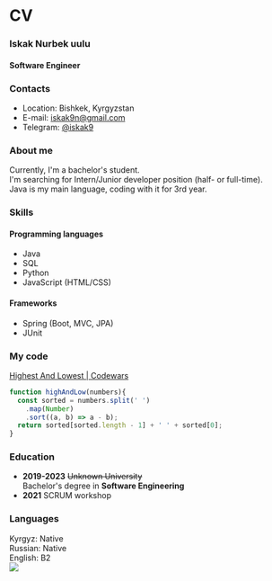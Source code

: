 # CV
### Iskak Nurbek uulu
#### Software Engineer
### Contacts
* Location: Bishkek, Kyrgyzstan
* E-mail: iskak9n@gmail.com
* Telegram: [@iskak9](https://t.me/iskak9)
### About me
Currently, I'm a bachelor's student.\
I'm searching for Intern/Junior developer position (half- or full-time).\
Java is my main language, coding with it for 3rd year.
### Skills
#### Programming languages
* Java
* SQL
* Python
* JavaScript (HTML/CSS)
#### Frameworks
* Spring (Boot, MVC, JPA)
* JUnit
### My code
[Highest And Lowest | Codewars](https://www.codewars.com/kata/554b4ac871d6813a03000035)
```js
function highAndLow(numbers){
  const sorted = numbers.split(' ')
    .map(Number)
    .sort((a, b) => a - b);  
  return sorted[sorted.length - 1] + ' ' + sorted[0];
}
```
### Education
* **2019-2023** ~~Unknown University~~\
Bachelor's degree in **Software Engineering**
* **2021** SCRUM workshop
### Languages
Kyrgyz: Native\
Russian: Native\
English: B2\
[![](https://cdn.efset.org/efset-widget/img/certificate_71.png)](https://www.efset.org/cert/28Egjm)